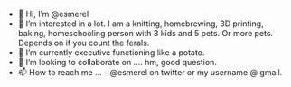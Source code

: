 - 👋 Hi, I’m @esmerel 
- 👀 I’m interested in a lot. I am a knitting, homebrewing, 3D printing, baking, homeschooling person with 3 kids and 5 pets. Or more pets. Depends on if you count the ferals.
- 🌱 I’m currently executive functioning like a potato.
- 💞️ I’m looking to collaborate on .... hm, good question. 
- 📫 How to reach me ... - @esmerel on twitter or my username @ gmail.

<!---
esmerel/esmerel is a ✨ special ✨ repository because its `README.md` (this file) appears on your GitHub profile.
You can click the Preview link to take a look at your changes.
--->
